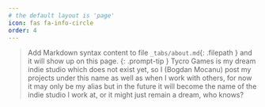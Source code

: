 ```yaml
---
# the default layout is 'page'
icon: fas fa-info-circle
order: 4
---
```


> Add Markdown syntax content to file `_tabs/about.md`{: .filepath } and it will show up on this page.
{: .prompt-tip }
Tycro Games is my dream indie studio which does not exist yet, so I (Bogdan Mocanu) post my projects under this name as well as when I work with others, for now it may only be my alias but in the future it will become the name of the indie studio I work at, or it might just remain a dream, who knows?
